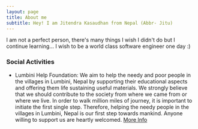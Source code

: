 ```yaml
---
layout: page
title: About me
subtitle: Hey! I am Jitendra Kasaudhan from Nepal (Abbr- Jitu)
---
```


I am not a perfect person, there's many things I wish I didn't do but I continue learning...
I wish to be a world class software engineer one day :)

### Social Activities
- Lumbini Help Foundation:
We aim to help the needy and poor people in the villages in Lumbini, Nepal by supporting their educational aspects and offering them life sustaining useful materials. We strongly believe that we should contribute to the society from where we came from or where we live. In order to walk million miles of journey, it is important to initiate the first single step. Therefore, helping the needy people in the villages in Lumbini, Nepal is our first step towards mankind. Anyone willing to support us are heartly welcomed. [More Info](https://www.facebook.com/lumbinihelpfoundation/)

